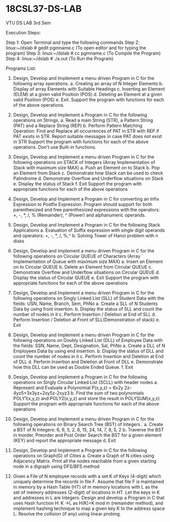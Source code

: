 # 18CSL37-DS-LAB

VTU DS  LAB 3rd Sem

Execution Steps:

Step 1: Open Terminal and type the following commands
Step 2: linux:~/dslab # gedit pgmname.c (To open editor and for typing the program)
Step 3: linux:~/dslab # cc pgmname.c (To Compile the Program)
Step 4: linux:~/dslab # ./a.out (To Run the Program)

Programs List:

1. Design, Develop and Implement a menu driven Program in C for the following array
operations.
a. Creating an array of N Integer Elements
b. Display of array Elements with Suitable Headings
c. Inserting an Element (ELEM) at a given valid Position (POS)
d. Deleting an Element at a given valid Position (POS) e. Exit.
Support the program with functions for each of the above operations.

2. Design, Develop and Implement a Program in C for the following operations on Strings.
a. Read a main String (STR), a Pattern String (PAT) and a Replace String (REP)
b. Perform Pattern Matching Operation: Find and Replace all occurrences of PAT in STR
with REP if PAT exists in STR. Report suitable messages in case PAT does not exist in
STR
Support the program with functions for each of the above operations. Don't use Built-in
functions.

3. Design, Develop and Implement a menu driven Program in C for the following operations on
STACK of Integers (Array Implementation of Stack with maximum size MAX)
a. Push an Element on to Stack
b. Pop an Element from Stack
c. Demonstrate how Stack can be used to check Palindrome
d. Demonstrate Overflow and Underflow situations on Stack
e. Display the status of Stack
f. Exit
Support the program with appropriate functions for each of the above operations

4. Design, Develop and Implement a Program in C for converting an Infix Expression to Postfix
Expression. Program should support for both parenthesized and free parenthesized expressions
with the operators: +, -, *, /, % (Remainder), ^ (Power) and alphanumeric operands.

5. Design, Develop and Implement a Program in C for the following Stack Applications
a. Evaluation of Suffix expression with single digit operands and operators: +, -, *, /, %,^
b. Solving Tower of Hanoi problem with n disks

6. Design, Develop and Implement a menu driven Program in C for the following operations on
Circular QUEUE of Characters (Array Implementation of Queue with maximum size MAX)
a. Insert an Element on to Circular QUEUE
b. Delete an Element from Circular QUEUE
c. Demonstrate Overflow and Underflow situations on Circular QUEUE
d. Display the status of Circular QUEUE
e. Exit
Support the program with appropriate functions for each of the above operations

7. Design, Develop and Implement a menu driven Program in C for the following operations on
Singly Linked List (SLL) of Student Data with the fields: USN, Name, Branch, Sem, PhNo
a. Create a SLL of N Students Data by using front insertion.
b. Display the status of SLL and count the number of nodes in it
c. Perform Insertion / Deletion at End of SLL
d. Perform Insertion / Deletion at Front of SLL(Demonstration of stack) e. Exit

8. Design, Develop and Implement a menu driven Program in C for the following operations on
Doubly Linked List (DLL) of Employee Data with the fields: SSN, Name, Dept, Designation,
Sal, PhNo
a. Create a DLL of N Employees Data by using end insertion.
b. Display the status of DLL and count the number of nodes in it
c. Perform Insertion and Deletion at End of DLL
d. Perform Insertion and Deletion at Front of DLL
e. Demonstrate how this DLL can be used as Double Ended Queue. f. Exit

9. Design, Develop and Implement a Program in C for the following operations on Singly
Circular Linked List (SCLL) with header nodes
a. Represent and Evaluate a Polynomial P(x,y,z) = 6x2y
2z-4yz5+3x3yz+2xy5z-2xyz3
b. Find the sum of two polynomials POLY1(x,y,z) and POLY2(x,y,z) and store the result in
POLYSUM(x,y,z)
Support the program with appropriate functions for each of the above operations

10. Design, Develop and Implement a menu driven Program in C for the following operations on
Binary Search Tree (BST) of Integers .
a. Create a BST of N Integers: 6, 9, 5, 2, 8, 15, 24, 14, 7, 8, 5, 2
b. Traverse the BST in Inorder, Preorder and Post Order
Search the BST for a given element (KEY) and report the appropriate message d. Exit

11. Design, Develop and Implement a Program in C for the following operations on Graph(G) of
Cities
a. Create a Graph of N cities using Adjacency Matrix.
Print all the nodes reachable from a given starting node in a digraph using DFS/BFS method

12. Given a File of N employee records with a set K of Keys (4-digit) which uniquely determine the
records in file F. Assume that file F is maintained in memory by a Hash Table (HT) of m
memory locations with L as the set of memory addresses (2-digit) of locations in HT. Let the
keys in K and addresses in L are Integers. Design and develop a Program in C that uses Hash
function H: K →L as H(K)=K mod m (remainder method), and implement hashing technique to
map a given key K to the address space L. Resolve the collision (if any) using linear probing.
